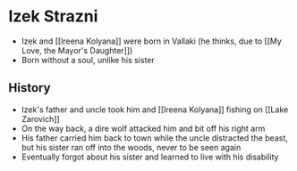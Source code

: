 # Izek Strazni
* Izek and [[Ireena Kolyana]] were born in Vallaki (he thinks, due to [[My Love, the Mayor's Daughter]])
* Born without a soul, unlike his sister

## History
* Izek's father and uncle took him and [[Ireena Kolyana]] fishing on [[Lake Zarovich]]
* On the way back, a dire wolf attacked him and bit off his right arm
* His father carried him back to town while the uncle distracted the beast, but his sister ran off into the woods, never to be seen again
* Eventually forgot about his sister and learned to live with his disability


